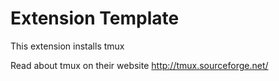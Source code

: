 # Extension Template

This extension installs tmux

Read about tmux on their website
http://tmux.sourceforge.net/
